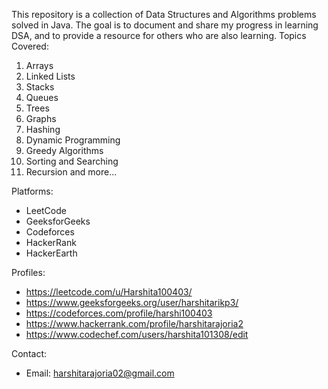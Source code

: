 This repository is a collection of Data Structures and Algorithms problems solved in Java. The goal is to document and share my progress in learning DSA, and to provide a resource for others who are also learning.
Topics Covered:
1. Arrays
2. Linked Lists
3. Stacks
4. Queues
5. Trees
6. Graphs
7. Hashing
8. Dynamic Programming
9. Greedy Algorithms
10. Sorting and Searching
11. Recursion and more...

Platforms:
* LeetCode
* GeeksforGeeks
* Codeforces
* HackerRank
* HackerEarth

Profiles:
* https://leetcode.com/u/Harshita100403/
* https://www.geeksforgeeks.org/user/harshitarikp3/
* https://codeforces.com/profile/harshi100403
* https://www.hackerrank.com/profile/harshitarajoria2
* https://www.codechef.com/users/harshita101308/edit

Contact:
* Email: harshitarajoria02@gmail.com



